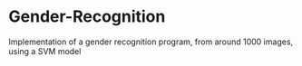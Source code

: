 # Gender-Recognition
Implementation of a gender recognition program, from around 1000 images, using a SVM model 
